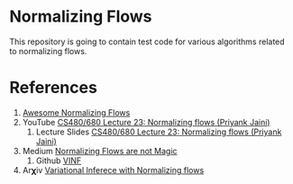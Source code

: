 # Normalizing Flows

This repository is going to contain test code for various
algorithms related to normalizing flows. 



# References

1. [Awesome Normalizing Flows](https://awesomeopensource.com/project/janosh/awesome-normalizing-flows)
2. YouTube [CS480/680 Lecture 23: Normalizing flows (Priyank Jaini)](https://www.youtube.com/watch?v=3KUvxIOJD0k)
   1. Lecture Slides [CS480/680 Lecture 23: Normalizing flows (Priyank Jaini)](https://cs.uwaterloo.ca/~ppoupart/teaching/cs480-spring19/slides/cs480-lecture23.pdf)
3. Medium [Normalizing Flows are not Magic](https://medium.com/swlh/normalizing-flows-are-not-magic-22752d0c924)
   1. Github [VINF](https://github.com/pierresegonne/VINF)
4. Ar𝛘iv [Variational Inferece with Normalizing flows](https://arxiv.org/pdf/1505.05770.pdf)

